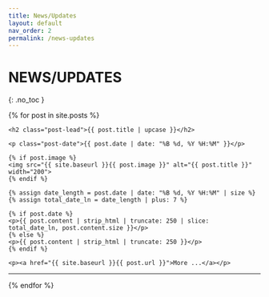 ```yaml
---
title: News/Updates
layout: default
nav_order: 2
permalink: /news-updates
---
```

# NEWS/UPDATES
{: .no_toc }

{% for post in site.posts %}
  <article class="post">

    <h2 class="post-lead">{{ post.title | upcase }}</h2>

    <p class="post-date">{{ post.date | date: "%B %d, %Y %H:%M" }}</p>

    {% if post.image %}
    <img src="{{ site.baseurl }}{{ post.image }}" alt="{{ post.title }}" width="200">
    {% endif %}
    
    {% assign date_length = post.date | date: "%B %d, %Y %H:%M" | size %}
    {% assign total_date_ln = date_length | plus: 7 %}

    {% if post.date %}
    <p>{{ post.content | strip_html | truncate: 250 | slice: total_date_ln, post.content.size }}</p>
    {% else %}
    <p>{{ post.content | strip_html | truncate: 250 }}</p>
    {% endif %}

    <p><a href="{{ site.baseurl }}{{ post.url }}">More ...</a></p>

  </article>
  <hr>
{% endfor %}

